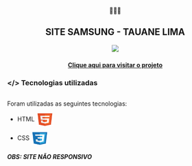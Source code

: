 <P align="center">👩🏻‍💻</P>
<h2 align="center">SITE SAMSUNG - TAUANE LIMA</h2>

<p align="center"><img src="https://github.com/tauanelima05/siteSamsung/assets/101372296/ec7922c7-2421-4bc3-9c24-5d5483a8baee"></p>

<h4 align="center"><a href="https://site-samsung.vercel.app/" align="center">Clique aqui para visitar o projeto<a/></h4>

<h3>
  
  </> Tecnologias utilizadas
  
</h3>

##

Foram utilizadas as seguintes tecnologias:

- HTML <img align="center" alt="HTML" height="30" width="40" src="https://raw.githubusercontent.com/devicons/devicon/master/icons/html5/html5-original.svg">

- CSS <img align="center" alt="CSS" height="30" width="40" src="https://raw.githubusercontent.com/devicons/devicon/master/icons/css3/css3-original.svg">
    
<h5>OBS: SITE NÃO RESPONSIVO</h5>
